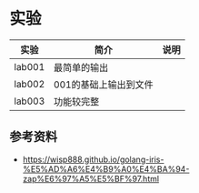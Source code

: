 # 实验

|实验|简介|说明|
|---|---|---|
|lab001|最简单的输出| |
|lab002|001的基础上输出到文件| |
|lab003|功能较完整 | |

## 参考资料
 - https://wisp888.github.io/golang-iris-%E5%AD%A6%E4%B9%A0%E4%BA%94-zap%E6%97%A5%E5%BF%97.html